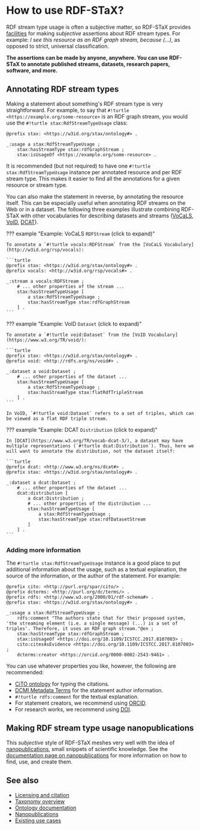 # How to use RDF-STaX?

RDF stream type usage is often a subjective matter, so RDF-STaX provides [facilities](ontology.md) for making *subjective* assertions about RDF stream types. For example: *I see this resource as an RDF graph stream, because (...)*, as opposed to strict, universal classification.

**The assertions can be made by anyone, anywhere. You can use RDF-STaX to annotate published streams, datasets, research papers, software, and more.**

## Annotating RDF stream types

Making a statement about something's RDF stream type is very straightforward. For example, to say that `#!turtle <https://example.org/some-resource>` is an RDF graph stream, you would use the `#!turtle stax:RdfStreamTypeUsage` class:

```turtle
@prefix stax: <https://w3id.org/stax/ontology#> .

_:usage a stax:RdfStreamTypeUsage ;
    stax:hasStreamType stax:rdfGraphStream ;
    stax:isUsageOf <https://example.org/some-resource> .
```

It is recommended (but not required) to have one `#!turtle stax:RdfStreamTypeUsage` instance per annotated resource and per RDF stream type. This makes it easier to find all the annotations for a given resource or stream type.

You can also make the statement in reverse, by annotating the resource itself. This can be especially useful when annotating RDF streams on the Web or in a dataset. The following three examples illustrate combining RDF-STaX with other vocabularies for describing datasets and streams ([VoCaLS](http://w3id.org/rsp/vocals), [VoID](https://www.w3.org/TR/void/), [DCAT](https://www.w3.org/TR/vocab-dcat-3/)).

??? example "Example: VoCaLS `RDFStream` (click to expand)"

    To annotate a `#!turtle vocals:RDFStream` from the [VoCaLS Vocabulary](http://w3id.org/rsp/vocals):

    ```turtle
    @prefix stax: <https://w3id.org/stax/ontology#> .
    @prefix vocals: <http://w3id.org/rsp/vocals#> .

    _:stream a vocals:RDFStream ;
        # ... other properties of the stream ...
        stax:hasStreamTypeUsage [
            a stax:RdfStreamTypeUsage ;
            stax:hasStreamType stax:rdfGraphStream
        ] .
    ```


??? example "Example: VoID `Dataset` (click to expand)"

    To annotate a `#!turtle void:Dataset` from the [VoID Vocabulary](https://www.w3.org/TR/void/):

    ```turtle
    @prefix stax: <https://w3id.org/stax/ontology#> .
    @prefix void: <http://rdfs.org/ns/void#> .

    _:dataset a void:Dataset ;
        # ... other properties of the dataset ...
        stax:hasStreamTypeUsage [
            a stax:RdfStreamTypeUsage ;
            stax:hasStreamType stax:flatRdfTripleStream
        ] .
    ```

    In VoID, `#!turtle void:Dataset` refers to a set of triples, which can be viewed as a flat RDF triple stream.


??? example "Example: DCAT `Distribution` (click to expand)"

    In [DCAT](https://www.w3.org/TR/vocab-dcat-3/), a dataset may have multiple representations (`#!turtle dcat:Distribution`). Thus, here we will want to annotate the distribution, not the dataset itself:

    ```turtle
    @prefix dcat: <http://www.w3.org/ns/dcat#> .
    @prefix stax: <https://w3id.org/stax/ontology#> .

    _:dataset a dcat:Dataset ;
        # ... other properties of the dataset ...
        dcat:distribution [
            a dcat:Distribution ;
            # ... other properties of the distribution ...
            stax:hasStreamTypeUsage [
                a stax:RdfStreamTypeUsage ;
                stax:hasStreamType stax:rdfDatasetStream
            ]
        ] .
    ```


### Adding more information

The `#!turtle stax:RdfStreamTypeUsage` instance is a good place to put additional information about the usage, such as a textual explanation, the source of the information, or the author of the statement. For example:

```turtle
@prefix cito: <http://purl.org/spar/cito/> .
@prefix dcterms: <http://purl.org/dc/terms/> .
@prefix rdfs: <http://www.w3.org/2000/01/rdf-schema#> .
@prefix stax: <https://w3id.org/stax/ontology#> .

_:usage a stax:RdfStreamTypeUsage ;
    rdfs:comment "The authors state that for their proposed system, 'the streaming element (i.e. a single message) (...) is a set of triples'. Therefore, it uses an RDF graph stream."@en ;
    stax:hasStreamType stax:rdfGraphStream ;
    stax:isUsageOf <https://doi.org/10.1109/ICSTCC.2017.8107003> ;
    cito:citesAsEvidence <https://doi.org/10.1109/ICSTCC.2017.8107003> ;
    dcterms:creator <https://orcid.org/0000-0002-2543-9461> .
```

You can use whatever properties you like, however, the following are recommended:

- [CiTO ontology](http://purl.org/spar/cito) for typing the citations.
- [DCMI Metadata Terms](http://purl.org/dc/terms/) for the statement author information.
- `#!turtle rdfs:comment` for the textual explanation.
- For statement creators, we recommend using [ORCID](https://orcid.org/).
- For research works, we recommend using [DOI](https://www.doi.org/).

## Making RDF stream type usage nanopublications

This *subjective* style of RDF-STaX meshes very well with the idea of [nanopublications](https://nanopub.net/), small snippets of scientific knowledge. See the [documentation page on nanopublications](nanopubs.md) for more information on how to find, use, and create them.

## See also

- [Licensing and citation](licensing.md)
- [Taxonomy overview](taxonomy.md)
- [Ontology documentation](ontology.md)
- [Nanopublications](nanopubs.md)
- [Existing use cases](uses.md)
